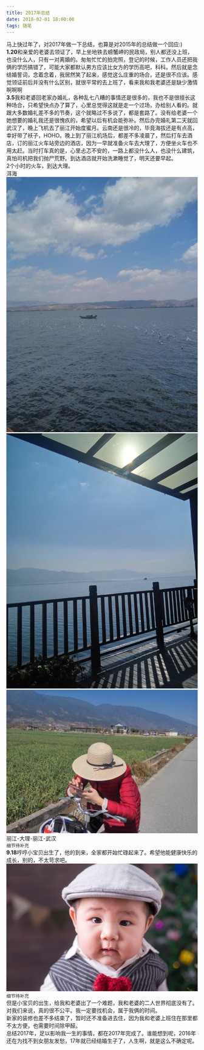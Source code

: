 ```yaml
---
title: 2017年总结
date: 2018-02-01 18:00:00
tags: 随笔
---
```


马上快过年了，对2017年做一下总结，也算是对2015年的总结做一个回应:)     
**1.20**和亲爱的老婆去领证了，早上坐地铁去螃蟹岬的民政局，别人都还没上班，也没什么人，只有一对离婚的。匆匆忙忙的拍完照，登记的时候，工作人员还把我俩的学历搞错了，可能大家都默认男方应该比女方的学历高吧，科科。然后就是念结婚誓词，念着念着，我居然笑了起来，感觉这么庄重的场合，还是很不应该。感觉领证前后并没有什么区别，就很平常的去上班了，看来我和我老婆还是缺少激情啊啊啊         
**3.5**我和老婆回老家办婚礼，各种乱七八糟的事情还是很多的，我也不是很擅长这种场合，只希望快点办了算了，心里总觉得这就是走一个过场，办给别人看的。就跟大多数婚礼差不多的节奏，这个就略过不多说了，都是套路了。没有给老婆一个她想要的婚礼我还是很愧疚的，希望以后有机会能弥补。然后办完婚礼第二天就回武汉了，晚上飞机去了丽江开始度蜜月。云南还是很冷的，毕竟海拔还是有点高，幸好带了袄子，HOHO。晚上到了丽江机场后，都差不多凌晨了，然后打车去酒店，订的丽江火车站旁边的酒店，因为一早就准备火车去大理了，方便坐火车也不用太赶。当时打车真的是，心里忐忑不安的，一路上都没什么人，也没什么建筑，真怕司机把我们抛尸荒野。到达酒店就开始洗漱睡觉了，明天还要早起。      
2个小时的火车，到达大理。         
洱海     
![](https://raw.githubusercontent.com/panhb/images/master/res/20180201161728.jpg)     
![](https://raw.githubusercontent.com/panhb/images/master/res/20180201161744.jpg)    
![](https://raw.githubusercontent.com/panhb/images/master/res/20180201161737.jpg)       
丽江-大理-丽江-武汉   
`细节待补充`       
**9.18**哼哼小宝贝出生了，他的到来，全家都开始忙碌起来了。希望他能健康快乐的成长，别的，不太苛求吧。        
![](https://raw.githubusercontent.com/panhb/images/master/res/20180201160641.jpg)                  
`细节待补充`        
但是小宝贝的出生，给我和老婆出了一个难题，我和老婆的二人世界彻底没有了。对我们来说，真的很不公平。我一定要找机会，属于我俩的时间。          
新家的装修也差不多结束了，暂时还不准备进去住，因为我和老婆上班住在那里都不太方便，也需要时间除甲醛。       
总结2017年，足以影响我一生的事情，都在2017年完成了。谁能想到呢，2016年还在为找不到女朋友发愁，17年就已经结婚生子了，人生啊，就是这么不确定呢。                 